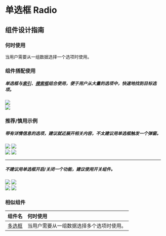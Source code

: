 # 单选框 Radio

## 组件设计指南

### 何时使用

当用户需要从一组数据选择一个选项时使用。

### 组件搭配使用

##### 单选框与[索引](./indexes)、[搜索框](./search)组合使用，便于用户从大量的选项中，快速地找到目标选项。

<div class="legend">
  <div class="item">
    <img src="https://tdesign.gtimg.com/site/design/mobile-guide/radio/radio-1.png" />
  </div>

  <div class="item">
    <img src="https://tdesign.gtimg.com/site/design/mobile-guide/radio/radio-2.png" />
  </div>
</div>


### 推荐/慎用示例

##### 带有详情信息的选项，建议就近展开相关内容，不太建议用单选框触发一个弹窗。

 <div class="item">
    <img src="https://tdesign.gtimg.com/site/design/mobile-guide/radio/radio-3.png" />
    <img class="tag" src="https://tdesign.gtimg.com/site/doc/good.png" />
  </div>

  <div class="item">
    <img src="https://tdesign.gtimg.com/site/design/mobile-guide/radio/radio-4.png" />
    <img class="tag" src="https://tdesign.gtimg.com/site/doc/bad.png" />
  </div>

<hr />

##### 不建议用单选框开启/关闭一个功能，建议使用开关组件。

<div class="legend">
  <div class="item">
    <img src="https://tdesign.gtimg.com/site/design/mobile-guide/radio/radio-5.png" />
    <img class="tag" src="https://tdesign.gtimg.com/site/doc/bad.png" />
  </div>

  <div class="item">
    <img src="https://tdesign.gtimg.com/site/design/mobile-guide/radio/radio-6.png" />
    <img class="tag" src="https://tdesign.gtimg.com/site/doc/good.png" />
  </div>
</div>


### 相似组件

| 组件名               | 何时使用                                 |
| :------------------- | :--------------------------------------- |
| [多选框](./checkbox) | 当用户需要从一组数据选择多个选项时使用。 |
